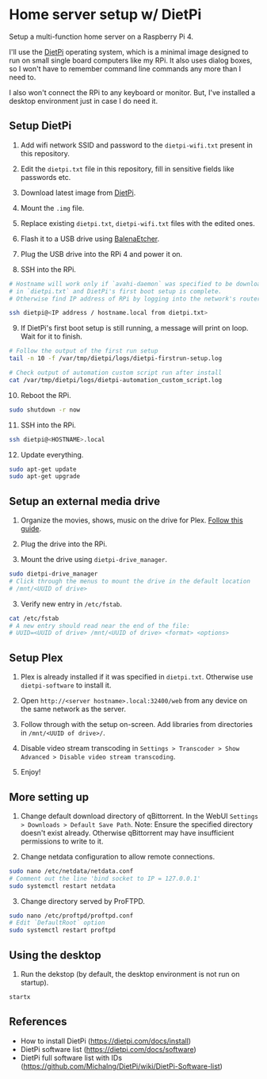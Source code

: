 Home server setup w/ DietPi
===========================

Setup a multi-function home server on a Raspberry Pi 4.

I'll use the [DietPi][1] operating system, which is a minimal image designed to run
on small single board computers like my RPi. It also uses dialog boxes, so I won't
have to remember command line commands any more than I need to.

I also won't connect the RPi to any keyboard or monitor. But, I've installed a
desktop environment just in case I do need it.

Setup DietPi
------------

 1. Add wifi network SSID and password to the `dietpi-wifi.txt` present in this repository.

 2. Edit the `dietpi.txt` file in this repository, fill in sensitive fields like passwords etc.

 3. Download latest image from [DietPi][1].

 4. Mount the `.img` file.

 5. Replace existing `dietpi.txt`, `dietpi-wifi.txt` files with the edited ones.

 6. Flash it to a USB drive using [BalenaEtcher][2].

 7. Plug the USB drive into the RPi 4 and power it on.

 8. SSH into the RPi.

```bash
# Hostname will work only if `avahi-daemon` was specified to be downloaded
# in `dietpi.txt` and DietPi's first boot setup is complete.
# Otherwise find IP address of RPi by logging into the network's router.

ssh dietpi@<IP address / hostname.local from dietpi.txt>
```

 9. If DietPi's first boot setup is still running, a message will print on loop. Wait for it to finish.

```bash
# Follow the output of the first run setup
tail -n 10 -f /var/tmp/dietpi/logs/dietpi-firstrun-setup.log

# Check output of automation custom script run after install
cat /var/tmp/dietpi/logs/dietpi-automation_custom_script.log
```

10. Reboot the RPi.

```bash
sudo shutdown -r now
```

11. SSH into the RPi.

```bash
ssh dietpi@<HOSTNAME>.local
```

12. Update everything.

```bash
sudo apt-get update
sudo apt-get upgrade
```


Setup an external media drive
-----------------------------

1. Organize the movies, shows, music on the drive for Plex. [Follow this guide][3].
2. Plug the drive into the RPi.

3. Mount the drive using `dietpi-drive_manager`.

```bash
sudo dietpi-drive_manager
# Click through the menus to mount the drive in the default location
# /mnt/<UUID of drive>
```

3. Verify new entry in `/etc/fstab`.

```bash
cat /etc/fstab
# A new entry should read near the end of the file:
# UUID=<UUID of drive> /mnt/<UUID of drive> <format> <options>
```


Setup Plex
----------

1. Plex is already installed if it was specified in `dietpi.txt`. Otherwise use `dietpi-software` to install it.

2. Open `http://<server hostname>.local:32400/web` from any device on the same network as the server.

3. Follow through with the setup on-screen. Add libraries from directories in `/mnt/<UUID of drive>/`.

4. Disable video stream transcoding in `Settings > Transcoder > Show Advanced > Disable video stream transcoding`.

5. Enjoy!


More setting up
---------------

1. Change default download directory of qBittorrent. In the WebUI `Settings > Downloads > Default Save Path`. Note: Ensure the specified directory doesn't exist already. Otherwise qBittorrent may have insufficient permissions to write to it.

2. Change netdata configuration to allow remote connections.

```bash
sudo nano /etc/netdata/netdata.conf
# Comment out the line 'bind socket to IP = 127.0.0.1'
sudo systemctl restart netdata
```

3. Change directory served by ProFTPD.

```bash
sudo nano /etc/proftpd/proftpd.conf
# Edit `DefaultRoot` option
sudo systemctl restart proftpd
```

Using the desktop
-----------------

1. Run the dekstop (by default, the desktop environment is not run on startup).

```bash
startx
```

References
----------

- How to install DietPi (https://dietpi.com/docs/install)
- DietPi software list (https://dietpi.com/docs/software)
- DietPi full software list with IDs (https://github.com/MichaIng/DietPi/wiki/DietPi-Software-list)

<!-- External Links -->
[1]: https://dietpi.com
[2]: https://www.balena.io/etcher
[3]: https://support.plex.tv/articles/categories/your-media/
